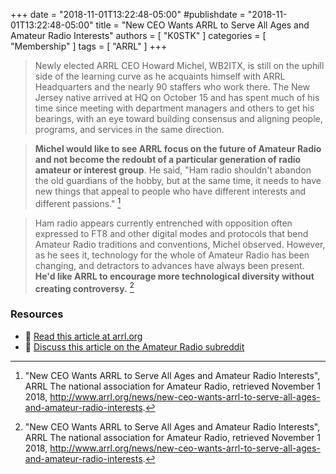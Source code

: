 +++
date = "2018-11-01T13:22:48-05:00"
#publishdate = "2018-11-01T13:22:48-05:00"
title = "New CEO Wants ARRL to Serve All Ages and Amateur Radio Interests"
authors = [ "K0STK" ]
categories = [ "Membership" ]
tags = [ "ARRL" ]
+++
>Newly elected ARRL CEO Howard Michel, WB2ITX, is still on the
>uphill side of the learning curve as he acquaints himself with ARRL
>Headquarters and the nearly 90 staffers who work there. The New Jersey
>native arrived at HQ on October 15 and has spent much of his time since
>meeting with department managers and others to get his bearings, with
>an eye toward building consensus and aligning people, programs, and
>services in the same direction.

>**Michel would like to see ARRL focus on the future of Amateur Radio and
>not become the redoubt of a particular generation of radio amateur or
>interest group**. He said, "Ham radio shouldn't abandon the old guardians
>of the hobby, but at the same time, it needs to have new things that
>appeal to people who have different interests and different passions." [^1]
<!--more-->

[^1]: "New CEO Wants ARRL to Serve All Ages and Amateur Radio Interests", ARRL The national association for Amateur Radio, retrieved November 1 2018, http://www.arrl.org/news/new-ceo-wants-arrl-to-serve-all-ages-and-amateur-radio-interests.

>Ham radio appears currently entrenched with opposition often expressed
>to FT8 and other digital modes and protocols that bend Amateur Radio
>traditions and conventions, Michel observed. However, as he sees it,
>technology for the whole of Amateur Radio has been changing, and
>detractors to advances have always been present. **He'd like ARRL to
>encourage more technological diversity without creating controversy.** [^1]

### Resources

* :link: [Read this article at arrl.org](http://www.arrl.org/news/new-ceo-wants-arrl-to-serve-all-ages-and-amateur-radio-interests)
* :link: [Discuss this article on the Amateur Radio subreddit](https://old.reddit.com/r/amateurradio/comments/9tat3z/new_ceo_wants_arrl_to_serve_all_ages_and_amateur/)
